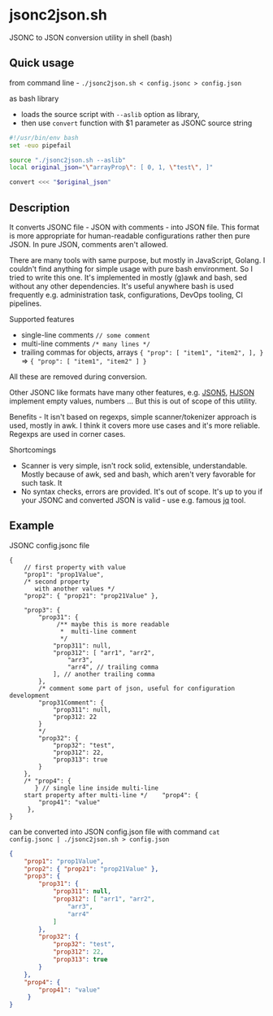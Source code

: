 # jsonc2json.sh
JSONC to JSON conversion utility in shell (bash)

## Quick usage
from command line - `./jsonc2json.sh < config.jsonc > config.json`

as bash library
- loads the source script with `--aslib` option as library,
- then use `convert` function with $1 parameter as JSONC source string

```bash
#!/usr/bin/env bash
set -euo pipefail

source "./jsonc2json.sh --aslib"
local original_json="\"arrayProp\": [ 0, 1, \"test\", ]"

convert <<< "$original_json"
```

## Description
It converts JSONC file - JSON with comments - into JSON file. This format is more appropriate for human-readable
configurations rather then pure JSON. In pure JSON, comments aren't allowed.

There are many tools with same purpose, but mostly in JavaScript, Golang. I couldn't find anything for simple usage
with pure bash environment. So I tried to write this one.
It's implemented in mostly (g)awk and bash, sed without any other dependencies.
It's useful anywhere bash is used frequently e.g. administration task, configurations, DevOps tooling, CI pipelines.

Supported features
 - single-line comments `// some comment`
 - multi-line comments `/* many lines */`
 - trailing commas for objects, arrays `{ "prop": [ "item1", "item2", ], }` => `{ "prop": [ "item1", "item2" ] }`

All these are removed during conversion.

Other JSONC like formats have many other features, e.g. [JSON5](https://github.com/json5/json5), [HJSON](https://github.com/hjson/) implement empty values, numbers ...
But this is out of scope of this utility.

Benefits - It isn't based on regexps, simple scanner/tokenizer approach is used, mostly in awk. I think it covers more use cases and
it's more reliable. Regexps are used in corner cases.

Shortcomings
 - Scanner is very simple, isn't rock solid, extensible, understandable. Mostly because of awk, sed and bash, which aren't very favorable for such task. It
 - No syntax checks, errors are provided. It's out of scope. It's up to you if your JSONC and converted JSON is valid - use e.g. famous [jq](https://github.com/jqlang/jq/) tool.

## Example

JSONC config.jsonc file

```jsonc
{
    // first property with value
    "prop1": "prop1Value",
    /* second property
       with another values */
    "prop2": { "prop21": "prop21Value" },

    "prop3": {
        "prop31": {
             /** maybe this is more readable
              *  multi-line comment
              */
            "prop311": null,
            "prop312": [ "arr1", "arr2",
                "arr3",
                "arr4", // trailing comma
            ], // another trailing comma
        },
        /* comment some part of json, useful for configuration development
        "prop31Comment": {
            "prop311": null,
            "prop312: 22
        }
        */
        "prop32": {
            "prop32": "test",
            "prop312": 22,
            "prop313": true
        }
    },
    /* "prop4": {
       } // single line inside multi-line
    start property after multi-line */    "prop4": {
        "prop41": "value"
     },
}
```

can be converted into JSON config.json file with command `cat config.jsonc | ./jsonc2json.sh > config.json`
```json
{
    "prop1": "prop1Value",
    "prop2": { "prop21": "prop21Value" },
    "prop3": {
        "prop31": {
            "prop311": null,
            "prop312": [ "arr1", "arr2",
                "arr3",
                "arr4"
            ]
        },
        "prop32": {
            "prop32": "test",
            "prop312": 22,
            "prop313": true
        }
    },
    "prop4": {
        "prop41": "value"
     }
}
```
